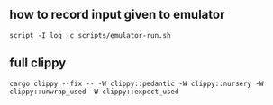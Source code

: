 ## how to record input given to emulator
`script -I log -c scripts/emulator-run.sh`

## full clippy
`cargo clippy --fix -- -W clippy::pedantic -W clippy::nursery -W clippy::unwrap_used -W clippy::expect_used`
